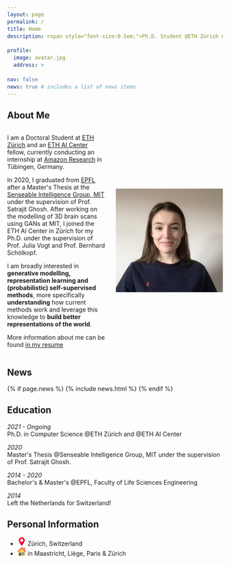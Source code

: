 ```yaml
---
layout: page
permalink: /
title: Home
description: <span style="font-size:0.5em;">Ph.D. Student @ETH Zürich & @ETH AI Center | Previously Research Intern @Amazon and @EPFL and @MIT</span> 

profile:
  image: avatar.jpg
  address: >

nav: false
news: true # includes a list of news items
---
```


## About Me

<div style="display: flex; align-items: center; gap: 20px;">
  <div class="col-md-8" markdown="1"> 

  I am a Doctoral Student at [ETH Zürich](https://ethz.ch/) and an [ETH AI Center](https://ai.ethz.ch/) fellow, currently conducting an internship at [Amazon Research](https://www.amazon.science) in Tübingen, Germany. 

  In 2020, I graduated from [EPFL](https://www.epfl.ch/) after a Master's Thesis at the [Senseable Intelligence Group, MIT](https://sensein.group) under the supervision of Prof. Satrajit Ghosh. After working on the modelling of 3D brain scans using GANs at MIT, I joined the ETH AI Center in Zürich for my Ph.D. under the supervision of Prof. Julia Vogt and Prof. Bernhard Schölkopf. 

  I am broadly interested in **generative modelling, representation learning and (probabilistic) self-supervised methods**, more specifically **understanding** how current methods work and leverage this knowledge to **build better representations of the world**.

  More information about me can be found <a href="/assets/pdf/cv.pdf"><u>in my resume</u></a>

  </div>

  <div>
    <img class="img-responsive rounded-circle profile" src="assets/img/avatar.jpg" alt="Profile photo" style="max-width: 250px;">
  </div>
</div>

## News

{% if page.news %}
{% include news.html %}
{% endif %}

## Education

_2021 - Ongoing_ \
Ph.D. in Computer Science @ETH Zürich and @ETH AI Center

_2020_\
Master's Thesis @Senseable Intelligence Group, MIT under the supervision of Prof. Satrajit Ghosh.

<!-- Awards:
- Research Internship Award (granted to the 10 best internships of the year over 200)
- Outstanding Investment Award (rewarding the investment of a "student remarkable for his involvement in the life of the school")
- Outstanding Leadership Award (rewarding the attitude of a "student who is remarkable for his ability to lead his fellow students and to unite them around a collective project or who demonstrates an acute sense of organisation and management")

Relevant course work:
- Image analysis and computer vision, Representation and analysis of shapes, Computer graphics, Data visualization, Topological data analysis
- Advanced topics in AI, Machine & Deep Learning, Statistics, Markov Chains, Random Processes, Fundamentals of Probabilities
- Molecular biology and genetic information, Pathologies and therapeutic strategies
- Neuroscience & Cognitive sciences -->

_2014 - 2020_\
Bachelor's & Master's @EPFL, Faculty of Life Sciences Engineering

_2014_\
Left the Netherlands for Switzerland!

## Personal Information

- <img src="../assets/img/placeholder.png" style="max-width: 20px;"> Zürich, Switzerland
- <img src="../assets/img/house.png" style="max-width: 20px;"> in Maastricht, Liège, Paris & Zürich
